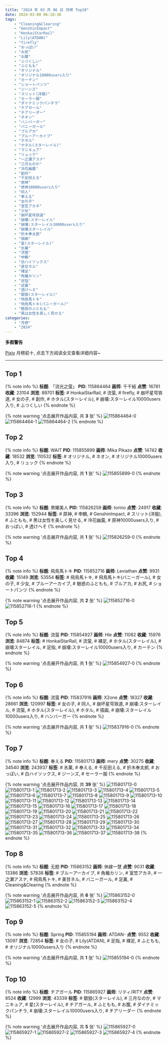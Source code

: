 ```yaml
---
title: "2024 年 03 月 06 日 月榜 Top10"
date: 2024-03-08 06:18:38
tags:
    - "Cleaning&Clearing"
    - "GenshinImpact"
    - "HonkaiStarRail"
    - "Lily(ATDAN)"
    - "firefly"
    - "おっぱい"
    - "お尻"
    - "お腹"
    - "ふつくしい"
    - "ふともも"
    - "オリジナル"
    - "オリジナル10000users入り"
    - "カーテン"
    - "ショートパンツ"
    - "ジーンズ"
    - "スリット(洋服)"
    - "セーラー服"
    - "ダイナミックパンチラ"
    - "チアガール"
    - "チアリーダー"
    - "ネオン"
    - "ハンバーガー"
    - "バニーガール"
    - "ブルアカ"
    - "ブルーアーカイブ"
    - "ホタル"
    - "ホタル(スターレイル)"
    - "マニキュア"
    - "リュック"
    - "一之瀬アスナ"
    - "三月なのか"
    - "冷花幽露"
    - "創作"
    - "千反田える"
    - "原神"
    - "原神10000users入り"
    - "同人"
    - "奉える"
    - "女の子"
    - "室笠アカネ"
    - "少女"
    - "崩坏星穹铁道"
    - "崩壊:スターレイル"
    - "崩壊:スターレイル10000users入り"
    - "崩壊スターレイル"
    - "折木奉太郎"
    - "插画"
    - "星(スターレイル)"
    - "氷菓"
    - "流萤"
    - "申鶴"
    - "白ハイソックス"
    - "美甘ネル"
    - "裸足"
    - "角楯カリン"
    - "足指"
    - "足裏"
    - "透けへそ"
    - "銀狼(スターレイル)"
    - "飛鳥馬トキ"
    - "飛鳥馬トキ(バニーガール)"
    - "魅惑のふともも"
    - "黒は女性を美しく見せる"
categories:
    - "月榜"
    - "2024"
---
```


<i class="fa fa-triangle-exclamation"></i>**多图警告**<i class="fa fa-triangle-exclamation"></i>

[Pixiv](https://www.pixiv.net/) 月榜前十, 点击下方阅读全文查看详细内容~

<!-- more -->

---

## Top 1

{% note info %}
**标题**: 「流光之萤」
**PID**: 115864464 **画师**: 千千結
**点赞**: 16781 **收藏**: 23104 **浏览**: 89701
**标签**: # HonkaiStarRail, # 流萤, # firefly, # 崩坏星穹铁道, # 女の子, # 創作, # ホタル(スターレイル), # 崩壊:スターレイル10000users入り, # ふつくしい
{% endnote %}

{% note warning '点击展开作品内容, 共 **3** 张' %}
![115864464-0](https://i.pixiv.re/img-original/img/2024/02/08/13/21/47/115864464_p0.jpg)
![115864464-1](https://i.pixiv.re/img-original/img/2024/02/08/13/21/47/115864464_p1.jpg)
![115864464-2](https://i.pixiv.re/img-original/img/2024/02/08/13/21/47/115864464_p2.jpg)
{% endnote %}

## Top 2

{% note info %}
**标题**: WAIT
**PID**: 115855899 **画师**: Mika Pikazo
**点赞**: 14742 **收藏**: 18532 **浏览**: 110532
**标签**: # オリジナル, # ネオン, # オリジナル10000users入り, # リュック
{% endnote %}

{% note warning '点击展开作品内容, 共 **1** 张' %}
![115855899-0](https://i.pixiv.re/img-original/img/2024/02/08/02/00/00/115855899_p0.png)
{% endnote %}

## Top 3

{% note info %}
**标题**: 黒曜美人
**PID**: 115826259 **画师**: torino
**点赞**: 24917 **收藏**: 33396 **浏览**: 152944
**标签**: # 原神, # 申鶴, # GenshinImpact, # スリット(洋服), # ふともも, # 黒は女性を美しく見せる, # 冷花幽露, # 原神10000users入り, # おっぱい, # 透けへそ
{% endnote %}

{% note warning '点击展开作品内容, 共 **1** 张' %}
![115826259-0](https://i.pixiv.re/img-original/img/2024/02/07/01/14/46/115826259_p0.jpg)
{% endnote %}

## Top 4

{% note info %}
**标题**: 飛鳥馬トキ
**PID**: 115852716 **画师**: Leviathan
**点赞**: 9931 **收藏**: 15149 **浏览**: 53554
**标签**: # 飛鳥馬トキ, # 飛鳥馬トキ(バニーガール), # 女の子, # 少女, # ブルーアーカイブ, # 魅惑のふともも, # ブルアカ, # お尻, # ショートパンツ
{% endnote %}

{% note warning '点击展开作品内容, 共 **2** 张' %}
![115852716-0](https://i.pixiv.re/img-original/img/2024/02/08/00/00/55/115852716_p0.jpg)
![115852716-1](https://i.pixiv.re/img-original/img/2024/02/08/00/00/55/115852716_p1.jpg)
{% endnote %}

## Top 5

{% note info %}
**标题**: 流萤
**PID**: 115854927 **画师**: Hle
**点赞**: 11082 **收藏**: 15976 **浏览**: 84874
**标签**: # HonkaiStarRail, # 流萤, # 裸足, # ホタル(スターレイル), # 崩壊スターレイル, # 足指, # 崩壊:スターレイル10000users入り, # カーテン
{% endnote %}

{% note warning '点击展开作品内容, 共 **1** 张' %}
![115854927-0](https://i.pixiv.re/img-original/img/2024/02/08/01/12/51/115854927_p0.jpg)
{% endnote %}

## Top 6

{% note info %}
**标题**: 流萤
**PID**: 115837916 **画师**: X2one
**点赞**: 18327 **收藏**: 28661 **浏览**: 120997
**标签**: # 女の子, # 同人, # 崩坏星穹铁道, # 崩壊:スターレイル, # 流萤, # ホタル(スターレイル), # ホタル, # 插画, # 崩壊:スターレイル10000users入り, # ハンバーガー
{% endnote %}

{% note warning '点击展开作品内容, 共 **1** 张' %}
![115837916-0](https://i.pixiv.re/img-original/img/2024/02/07/13/39/01/115837916_p0.jpg)
{% endnote %}

## Top 7

{% note info %}
**标题**: 奉える
**PID**: 115801713 **画师**: mery
**点赞**: 30275 **收藏**: 34540 **浏览**: 243937
**标签**: # 氷菓, # 奉える, # 千反田える, # 折木奉太郎, # おっぱい, # 白ハイソックス, # ジーンズ, # セーラー服
{% endnote %}

{% note warning '点击展开作品内容, 共 **39** 张' %}
![115801713-0](https://i.pixiv.re/img-original/img/2024/02/06/01/00/10/115801713_p0.png)
![115801713-1](https://i.pixiv.re/img-original/img/2024/02/06/01/00/10/115801713_p1.png)
![115801713-2](https://i.pixiv.re/img-original/img/2024/02/06/01/00/10/115801713_p2.png)
![115801713-3](https://i.pixiv.re/img-original/img/2024/02/06/01/00/10/115801713_p3.png)
![115801713-4](https://i.pixiv.re/img-original/img/2024/02/06/01/00/10/115801713_p4.png)
![115801713-5](https://i.pixiv.re/img-original/img/2024/02/06/01/00/10/115801713_p5.png)
![115801713-6](https://i.pixiv.re/img-original/img/2024/02/06/01/00/10/115801713_p6.png)
![115801713-7](https://i.pixiv.re/img-original/img/2024/02/06/01/00/10/115801713_p7.png)
![115801713-8](https://i.pixiv.re/img-original/img/2024/02/06/01/00/10/115801713_p8.png)
![115801713-9](https://i.pixiv.re/img-original/img/2024/02/06/01/00/10/115801713_p9.png)
![115801713-10](https://i.pixiv.re/img-original/img/2024/02/06/01/00/10/115801713_p10.png)
![115801713-11](https://i.pixiv.re/img-original/img/2024/02/06/01/00/10/115801713_p11.png)
![115801713-12](https://i.pixiv.re/img-original/img/2024/02/06/01/00/10/115801713_p12.png)
![115801713-13](https://i.pixiv.re/img-original/img/2024/02/06/01/00/10/115801713_p13.png)
![115801713-14](https://i.pixiv.re/img-original/img/2024/02/06/01/00/10/115801713_p14.png)
![115801713-15](https://i.pixiv.re/img-original/img/2024/02/06/01/00/10/115801713_p15.png)
![115801713-16](https://i.pixiv.re/img-original/img/2024/02/06/01/00/10/115801713_p16.png)
![115801713-17](https://i.pixiv.re/img-original/img/2024/02/06/01/00/10/115801713_p17.png)
![115801713-18](https://i.pixiv.re/img-original/img/2024/02/06/01/00/10/115801713_p18.png)
![115801713-19](https://i.pixiv.re/img-original/img/2024/02/06/01/00/10/115801713_p19.png)
![115801713-20](https://i.pixiv.re/img-original/img/2024/02/06/01/00/10/115801713_p20.png)
![115801713-21](https://i.pixiv.re/img-original/img/2024/02/06/01/00/10/115801713_p21.png)
![115801713-22](https://i.pixiv.re/img-original/img/2024/02/06/01/00/10/115801713_p22.png)
![115801713-23](https://i.pixiv.re/img-original/img/2024/02/06/01/00/10/115801713_p23.png)
![115801713-24](https://i.pixiv.re/img-original/img/2024/02/06/01/00/10/115801713_p24.png)
![115801713-25](https://i.pixiv.re/img-original/img/2024/02/06/01/00/10/115801713_p25.png)
![115801713-26](https://i.pixiv.re/img-original/img/2024/02/06/01/00/10/115801713_p26.png)
![115801713-27](https://i.pixiv.re/img-original/img/2024/02/06/01/00/10/115801713_p27.png)
![115801713-28](https://i.pixiv.re/img-original/img/2024/02/06/01/00/10/115801713_p28.png)
![115801713-29](https://i.pixiv.re/img-original/img/2024/02/06/01/00/10/115801713_p29.png)
![115801713-30](https://i.pixiv.re/img-original/img/2024/02/06/01/00/10/115801713_p30.png)
![115801713-31](https://i.pixiv.re/img-original/img/2024/02/06/01/00/10/115801713_p31.png)
![115801713-32](https://i.pixiv.re/img-original/img/2024/02/06/01/00/10/115801713_p32.png)
![115801713-33](https://i.pixiv.re/img-original/img/2024/02/06/01/00/10/115801713_p33.png)
![115801713-34](https://i.pixiv.re/img-original/img/2024/02/06/01/00/10/115801713_p34.png)
![115801713-35](https://i.pixiv.re/img-original/img/2024/02/06/01/00/10/115801713_p35.png)
![115801713-36](https://i.pixiv.re/img-original/img/2024/02/06/01/00/10/115801713_p36.png)
![115801713-37](https://i.pixiv.re/img-original/img/2024/02/06/01/00/10/115801713_p37.png)
![115801713-38](https://i.pixiv.re/img-original/img/2024/02/06/01/00/10/115801713_p38.png)
{% endnote %}

## Top 8

{% note info %}
**标题**: 无题
**PID**: 115863152 **画师**: 休嫁一慧
**点赞**: 9031 **收藏**: 13386 **浏览**: 57838
**标签**: # ブルーアーカイブ, # 角楯カリン, # 室笠アカネ, # 一之瀬アスナ, # 飛鳥馬トキ, # 美甘ネル, # バニーガール, # 足裏, # Cleaning&Clearing
{% endnote %}

{% note warning '点击展开作品内容, 共 **6** 张' %}
![115863152-0](https://i.pixiv.re/img-original/img/2024/02/08/12/00/58/115863152_p0.png)
![115863152-1](https://i.pixiv.re/img-original/img/2024/02/08/12/00/58/115863152_p1.png)
![115863152-2](https://i.pixiv.re/img-original/img/2024/02/08/12/00/58/115863152_p2.png)
![115863152-3](https://i.pixiv.re/img-original/img/2024/02/08/12/00/58/115863152_p3.png)
![115863152-4](https://i.pixiv.re/img-original/img/2024/02/08/12/00/58/115863152_p4.png)
![115863152-5](https://i.pixiv.re/img-original/img/2024/02/08/12/00/58/115863152_p5.png)
{% endnote %}

## Top 9

{% note info %}
**标题**: Spring
**PID**: 115855194 **画师**: ATDAN-
**点赞**: 9552 **收藏**: 13097 **浏览**: 72854
**标签**: # 女の子, # Lily(ATDAN), # 足指, # 裸足, # ふともも, # オリジナル10000users入り
{% endnote %}

{% note warning '点击展开作品内容, 共 **1** 张' %}
![115855194-0](https://i.pixiv.re/img-original/img/2024/02/08/03/29/43/115855194_p0.png)
{% endnote %}

## Top 10

{% note info %}
**标题**: チアガール
**PID**: 115865927 **画师**: リティ/RITY
**点赞**: 8524 **收藏**: 12999 **浏览**: 43339
**标签**: # 銀狼(スターレイル), # 三月なのか, # マニキュア, # 星(スターレイル), # チアガール, # ふともも, # お腹, # ダイナミックパンチラ, # 崩壊:スターレイル10000users入り, # チアリーダー
{% endnote %}

{% note warning '点击展开作品内容, 共 **5** 张' %}
![115865927-0](https://i.pixiv.re/img-original/img/2024/02/08/15/02/43/115865927_p0.png)
![115865927-1](https://i.pixiv.re/img-original/img/2024/02/08/15/02/43/115865927_p1.png)
![115865927-2](https://i.pixiv.re/img-original/img/2024/02/08/15/02/43/115865927_p2.png)
![115865927-3](https://i.pixiv.re/img-original/img/2024/02/08/15/02/43/115865927_p3.png)
![115865927-4](https://i.pixiv.re/img-original/img/2024/02/08/15/02/43/115865927_p4.png)
{% endnote %}
